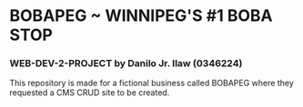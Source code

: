 # BOBAPEG ~ WINNIPEG'S #1 BOBA STOP

### WEB-DEV-2-PROJECT by Danilo Jr. Ilaw (0346224)

This repository is made for a fictional business called BOBAPEG where they requested a CMS CRUD site to be created.
